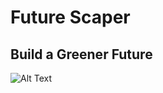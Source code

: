 # Future Scaper

<h2>Build a Greener Future</h2>

![Alt Text](https://cdn.pixabay.com/photo/2015/10/22/17/45/leaf-1001679_1280.jpg)

